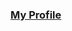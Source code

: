 <h1 align="center"My LeetCode Practice Repository.</h1>
<h3 align="left"><a href="https://leetcode.com/war-light/">My Profile</a></h3>
